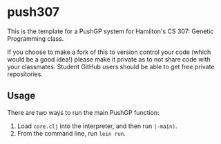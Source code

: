 # push307

This is the template for a PushGP system for Hamilton's CS 307: Genetic Programming class.

If you choose to make a fork of this to version control your code (which would be a good idea!) please make it private as to not share code with your classmates. Student GitHub users should be able to get free private repositories.


## Usage

There are two ways to run the main PushGP function:

1. Load `core.clj` into the interpreter, and then run `(-main)`.
2. From the command line, run `lein run`.

